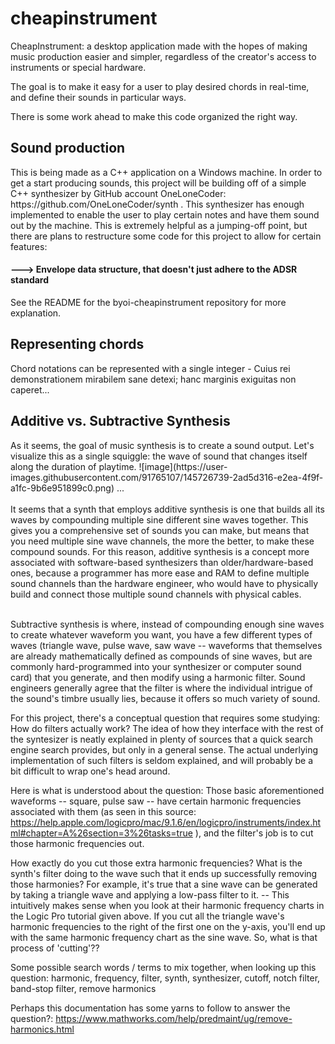 # cheapinstrument
CheapInstrument: a desktop application made with the hopes of making music production easier and simpler, regardless of the creator's access to instruments or special hardware.

The goal is to make it easy for a user to play desired chords in real-time, and define their sounds in particular ways.

There is some work ahead to make this code organized the right way.

<h2>Sound production</h2>
This is being made as a C++ application on a Windows machine. In order to get a start producing sounds, this project will be building off of a simple C++ synthesizer by GitHub account OneLoneCoder: https://github.com/OneLoneCoder/synth
. This synthesizer has enough implemented to enable the user to play certain notes and have them sound out by the machine. This is extremely helpful as a jumping-off point, but there are plans to restructure some code for this project to allow for certain features:

<h4>---> Envelope data structure, that doesn't just adhere to the ADSR standard</h4>
See the README for the byoi-cheapinstrument repository for more explanation.

<h2>Representing chords</h2>
Chord notations can be represented with a single integer - Cuius rei demonstrationem mirabilem sane detexi; hanc marginis exiguitas non caperet...

<h2>Additive vs. Subtractive Synthesis</h2>
As it seems, the goal of music synthesis is to create a sound output. Let's visualize this as a single squiggle: the wave of sound that changes itself along the duration of playtime.
![image](https://user-images.githubusercontent.com/91765107/145726739-2ad5d316-e2ea-4f9f-a1fc-9b6e951899c0.png)
...
 <br><br>It seems that a synth that employs additive synthesis is one that builds all its waves by compounding multiple sine different sine waves together. This gives you a comprehensive set of sounds you can make, but means that you need multiple sine wave channels, the more the better, to make these compound sounds. For this reason, additive synthesis is a concept more associated with software-based synthesizers than older/hardware-based ones, because a programmer has more ease and RAM to define multiple sound channels than the hardware engineer, who would have to physically build and connect those multiple sound channels with physical cables.

<br>Subtractive synthesis is where, instead of compounding enough sine waves to create whatever waveform you want, you have a few different types of waves (triangle wave, pulse wave, saw wave -- waveforms that themselves are already mathematically defined as compounds of sine waves, but are commonly hard-programmed into your synthesizer or computer sound card) that you generate, and then modify using a harmonic filter. Sound engineers generally agree that the filter is where the individual intrigue of the sound's timbre usually lies, because it offers so much variety of sound.

For this project, there's a conceptual question that requires some studying: How do filters actually work? The idea of how they interface with the rest of the syntesizer is neatly explained in plenty of sources that a quick search engine search provides, but only in a general sense. The actual underlying implementation of such filters is seldom explained, and will probably be a bit difficult to wrap one's head around.

Here is what is understood about the question: Those basic aforementioned waveforms -- square, pulse saw -- have certain harmonic frequencies associated with them (as seen in this source: https://help.apple.com/logicpro/mac/9.1.6/en/logicpro/instruments/index.html#chapter=A%26section=3%26tasks=true ), and the filter's job is to cut those harmonic frequencies out.

How exactly do you cut those extra harmonic frequencies? What is the synth's filter doing to the wave such that it ends up successfully removing those harmonies? For example, it's true that a sine wave can be generated by taking a triangle wave and applying a low-pass filter to it. -- This intuitively makes sense when you look at their harmonic frequency charts in the Logic Pro tutorial given above. If you cut all the triangle wave's harmonic frequencies to the right of the first one on the y-axis, you'll end up with the same harmonic frequency chart as the sine wave. So, what is that process of 'cutting'??

Some possible search words / terms to mix together, when looking up this question: harmonic, frequency, filter, synth, synthesizer, cutoff, notch filter, band-stop filter, remove harmonics

Perhaps this documentation has some yarns to follow to answer the question?: https://www.mathworks.com/help/predmaint/ug/remove-harmonics.html
